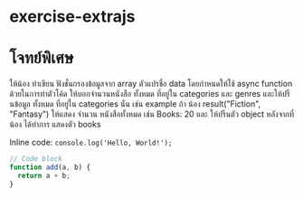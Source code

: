 # exercise-extrajs

# โจทย์พิเศษ 

ให้น้อง ทำเขียน ฟังชั่นกรองข้อมูลจาก array ตัวแปรชื่อ data โดยกำหนดให้ใช้ async function ด้วยในการทำตัวโค้ด
ให้บอกจำนวนหนังสือ ทั้งหมด ที่อยู่ใน categories และ genres
 และให้ปริ้นข้อมูล ทั้งหมด ที่อยู๋ใน categories นั่น
 เช่น example ถ้า น้อง result("Fiction", "Fantasy") ให้แสดง จำนวน หนังสือทั้งหมด เช่น Books: 20 และ ให้ปริ้นตัว object หลังจากที่น้อง ได้ทำการ แสดงตัว books



Inline code: `console.log('Hello, World!');`

```javascript
// Code block
function add(a, b) {
  return a + b;
}


